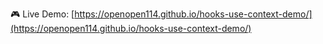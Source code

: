 🎮 Live Demo: [https://openopen114.github.io/hooks-use-context-demo/](https://openopen114.github.io/hooks-use-context-demo/)



